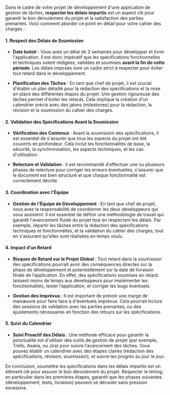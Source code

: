 
Dans le cadre de votre projet de développement d'une application de gestion de tâches, **respecter les délais impartis** est un aspect clé pour garantir le bon déroulement du projet et la satisfaction des parties prenantes. Voici comment aborder ce point en détail pour votre cahier des charges :

#### **1. Respect des Délais de Soumission**
- **Date butoir** : Vous avez un délai de 2 semaines pour développer et livrer l'application. Il est donc impératif que les spécifications fonctionnelles et techniques soient rédigées, validées et soumises **avant la fin de cette période**. Les délais imposés sont un cadre strict à respecter pour éviter tout retard dans le développement.

- **Planification des Tâches** : En tant que chef de projet, il est crucial d'établir un plan détaillé pour la rédaction des spécifications et la mise en place des différentes étapes du projet. Une gestion rigoureuse des tâches permet d'éviter les retards. Cela implique la création d'un calendrier précis avec des jalons (milestones) pour la rédaction, la révision et la soumission du cahier des charges.

#### **2. Validation des Spécifications Avant la Soumission**
- **Vérification des Contenus** : Avant la soumission des spécifications, il est essentiel de s'assurer que tous les aspects du projet ont été couverts en profondeur. Cela inclut les fonctionnalités de base, la sécurité, la synchronisation, les aspects techniques, et les cas d'utilisation.
  
- **Relecture et Validation** : Il est recommandé d'effectuer une ou plusieurs phases de relecture pour corriger les erreurs éventuelles, s'assurer que le document est bien structuré et que chaque fonctionnalité est correctement décrite.

#### **3. Coordination avec l'Équipe**
- **Gestion de l'Équipe de Développement** : En tant que chef de projet, vous avez la responsabilité de coordonner les deux développeurs qui vous assistent. Il est essentiel de définir une méthodologie de travail qui garantit l'avancement fluide du projet tout en respectant les délais. Par exemple, répartir les tâches entre la rédaction des spécifications techniques et fonctionnelles, et la validation du cahier des charges, tout en s'assurant qu'elles sont réalisées en temps voulu.

#### **4. Impact d’un Retard**
- **Risques de Retard sur le Projet Global** : Tout retard dans la soumission des spécifications pourrait avoir des conséquences directes sur la phase de développement et potentiellement sur la date de livraison finale de l’application. En effet, des spécifications soumises en retard laissent moins de temps aux développeurs pour implémenter les fonctionnalités, tester l’application, et corriger les bugs éventuels.
  
- **Gestion des Imprévus** : Il est important de prévoir une marge de manœuvre pour faire face à d'éventuels imprévus. Cela pourrait inclure des sessions de validation avec les parties prenantes, ou des ajustements nécessaires en fonction des retours sur les spécifications.

#### **5. Suivi du Calendrier**
- **Suivi Proactif des Délais** : Une méthode efficace pour garantir la ponctualité est d'utiliser des outils de gestion de projet (par exemple, Trello, Asana, ou Jira) pour suivre l'avancement des tâches. Vous pouvez établir un calendrier avec des étapes claires (rédaction des spécifications, révision, soumission), et suivre les progrès au jour le jour.

En conclusion, soumettre les spécifications dans les délais impartis est un élément clé pour assurer le bon déroulement du projet. Respecter le timing, en particulier dans les premières étapes, garantit que les phases suivantes (développement, tests, livraison) peuvent se dérouler sans pression excessive.